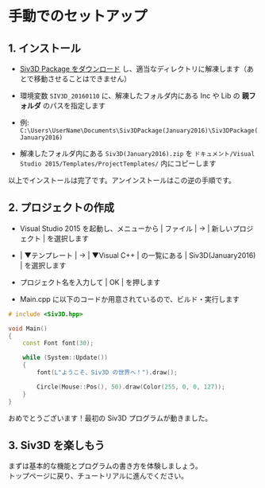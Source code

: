 ﻿# 手動でのセットアップ

## 1. インストール
- <a href="#" target="_blank">Siv3D Package をダウンロード</a> し、適当なディレクトリに解凍します（あとで移動させることはできません）

- 環境変数 `SIV3D_20160110` に、解凍したフォルダ内にある Inc や Lib の **親フォルダ** のパスを指定します
 - 例: `C:\Users\UserName\Documents\Siv3DPackage(January2016)\Siv3DPackage(January2016)`

- 解凍したフォルダ内にある `Siv3D(January2016).zip` を `ドキュメント/Visual Studio 2015/Templates/ProjectTemplates/` 内にコピーします

以上でインストールは完了です。アンインストールはこの逆の手順です。  

## 2. プロジェクトの作成
- Visual Studio 2015 を起動し、メニューから | ファイル | → | 新しいプロジェクト | を選択します

- | ▼テンプレート | → | ▼Visual C++ | の一覧にある | Siv3D(January2016) | を選択します

-  プロジェクト名を入力して | OK | を押します

- Main.cpp に以下のコードか用意されているので、ビルド・実行します
```cpp
# include <Siv3D.hpp>

void Main()
{
	const Font font(30);

	while (System::Update())
	{
		font(L"ようこそ、Siv3D の世界へ！").draw();

		Circle(Mouse::Pos(), 50).draw(Color(255, 0, 0, 127));
	}
}
```
おめでとうございます！最初の Siv3D プログラムが動きました。

## 3. Siv3D を楽しもう
まずは基本的な機能とプログラムの書き方を体験しましょう。  
トップページに戻り、チュートリアルに進んでください。


